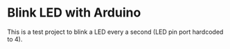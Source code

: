 # Blink LED with Arduino

This is a test project to blink a LED every a second (LED pin port hardcoded to 4).
